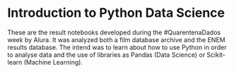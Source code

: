 # Introduction to Python Data Science

These are the result notebooks developed during the #QuarentenaDados week by Alura. It was analyzed both a film database archive and the ENEM results database. The intend was to learn about how to use Python in order to analyse data and the use of libraries as Pandas (Data Science) or Scikit-learn (Machine Learning).
